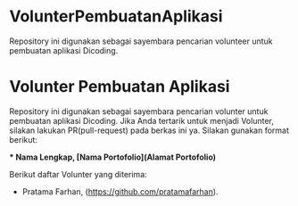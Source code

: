 # VolunterPembuatanAplikasi
Repository ini digunakan sebagai sayembara pencarian volunteer untuk pembuatan aplikasi Dicoding.  
# Volunter Pembuatan Aplikasi

Repository ini digunakan sebagai sayembara pencarian volunter untuk pembuatan aplikasi Dicoding. Jika Anda tertarik untuk menjadi Volunter, silakan lakukan PR(pull-request) pada berkas ini ya. Silakan gunakan format berikut:


**\* Nama Lengkap, [Nama Portofolio](Alamat Portofolio)**


Berikut daftar Volunter yang diterima:

* Pratama Farhan, (https://github.com/pratamafarhan).

